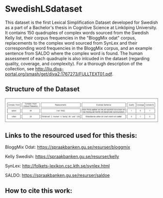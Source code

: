 # SwedishLSdataset
This dataset is the first Lexical Simplification Dataset developed for Swedish as a part of a Bachelor's thesis in Cognitive Science at Linköping University. It contains 150 quadruples of complex words sourced from the Swedish Kelly list, their corpus frequencies in the "BloggMix odat" corpus, replacements to the complex word sourced from SynLex and their corresponding word frequencies in the BloggMix corpus, and an example sentence from SALDO where the complex word is found. The human assessment of each quadruple is also inlcuded in the dataset (regarding quality, coverage, and complexity). For a thorough description of the collection, see http://liu.diva-portal.org/smash/get/diva2:1767273/FULLTEXT01.pdf. 

## Structure of the Dataset

![A picture showing the structure of the dataset](images/LSDataset_Structure.png?raw=true "Title")


## Links to the resourced used for this thesis:

BloggMix Odat: https://spraakbanken.gu.se/resurser/bloggmix

Kelly Swedish: https://spraakbanken.gu.se/resurser/kelly

SynLex: http://folkets-lexikon.csc.kth.se/synlex.html

SALDO:  https://spraakbanken.gu.se/resurser/saldoe 

## How to cite this work:



